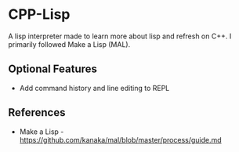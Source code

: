 # CPP-Lisp

A lisp interpreter made to learn more about lisp and refresh on C++.
I primarily followed Make a Lisp (MAL).



## Optional Features
* Add command history and line editing to REPL


## References
* Make a Lisp - https://github.com/kanaka/mal/blob/master/process/guide.md
